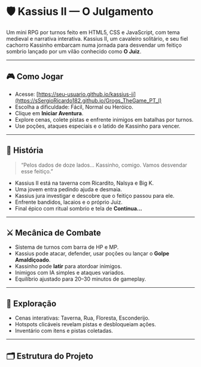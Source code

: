 # 🛡️ Kassius II — O Julgamento

Um mini RPG por turnos feito em HTML5, CSS e JavaScript, com tema medieval e narrativa interativa. Kassius II, um cavaleiro solitário, e seu fiel cachorro Kassinho embarcam numa jornada para desvendar um feitiço sombrio lançado por um vilão conhecido como **O Juiz**.

---

## 🎮 Como Jogar

- Acesse: [https://seu-usuario.github.io/kassius-ii](https://sSergioRicardo182.github.io/Grogs_TheGame_PT_I)
- Escolha a dificuldade: Fácil, Normal ou Heróico.
- Clique em **Iniciar Aventura**.
- Explore cenas, colete pistas e enfrente inimigos em batalhas por turnos.
- Use poções, ataques especiais e o latido de Kassinho para vencer.

---

## 📜 História

> “Pelos dados de doze lados... Kassinho, comigo. Vamos desvendar esse feitiço.”

- Kassius II está na taverna com Ricardito, Nalsya e Big K.
- Uma jovem entra pedindo ajuda e desmaia.
- Kassius jura investigar e descobre que o feitiço passou para ele.
- Enfrente bandidos, lacaios e o próprio Juiz.
- Final épico com ritual sombrio e tela de **Continua...**

---

## ⚔️ Mecânica de Combate

- Sistema de turnos com barra de HP e MP.
- Kassius pode atacar, defender, usar poções ou lançar o **Golpe Amaldiçoado**.
- Kassinho pode **latir** para atordoar inimigos.
- Inimigos com IA simples e ataques variados.
- Equilíbrio ajustado para 20–30 minutos de gameplay.

---

## 🧩 Exploração

- Cenas interativas: Taverna, Rua, Floresta, Esconderijo.
- Hotspots clicáveis revelam pistas e desbloqueiam ações.
- Inventário com itens e pistas coletadas.

---

## 🗂️ Estrutura do Projeto


